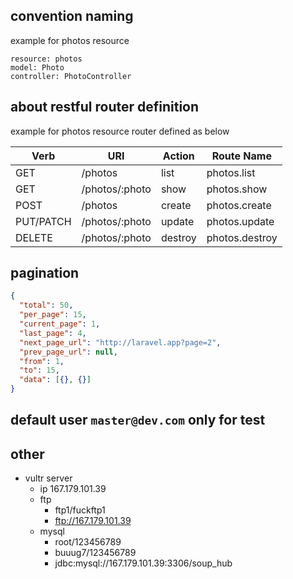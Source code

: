 ## convention naming

example for photos resource

```
resource: photos
model: Photo
controller: PhotoController
```

## about restful router definition

example for photos resource router defined as below

| Verb      | URI            | Action  | Route Name     |
| --------- | -------------- | ------- | -------------- |
| GET       | /photos        | list    | photos.list    |
| GET       | /photos/:photo | show    | photos.show    |
| POST      | /photos        | create  | photos.create  |
| PUT/PATCH | /photos/:photo | update  | photos.update  |
| DELETE    | /photos/:photo | destroy | photos.destroy |

## pagination

```json
{
  "total": 50,
  "per_page": 15,
  "current_page": 1,
  "last_page": 4,
  "next_page_url": "http://laravel.app?page=2",
  "prev_page_url": null,
  "from": 1,
  "to": 15,
  "data": [{}, {}]
}
```

## default user `master@dev.com` only for test

## other

+ vultr server
    + ip 167.179.101.39
    + ftp
        + ftp1/fuckftp1
        + ftp://167.179.101.39
    + mysql
        + root/123456789
        + buuug7/123456789
        + jdbc:mysql://167.179.101.39:3306/soup_hub   
